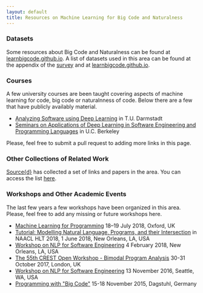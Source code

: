 ```yaml
---
layout: default
title: Resources on Machine Learning for Big Code and Naturalness
---
```


### Datasets
Some resources about Big Code and Naturalness can be found at [learnbigcode.github.io](http://learnbigcode.github.io).
A list of datasets used in this area can be found at the appendix of the
[survey](https://arxiv.org/abs/1709.06182) and at [learnbigcode.github.io](http://learnbigcode.github.io/datasets/).

### Courses
A few university courses are been taught covering aspects of machine learning for code, big code or naturalnness of code. Below there are a few that have publicly availably material.
* [Analyzing Software using Deep Learning](https://www.sola.tu-darmstadt.de/de/software-lab/teaching/summer-2017/analyzing-software-using-deep-learning/analyzing-software-using-deep-learning-summer-semester-2017/) in T.U. Darmstadt
* [Seminars on Applications of Deep Learning in Software Engineering and Programming Languages](https://sites.google.com/view/mlplse-sp18/) in U.C. Berkeley

Please, feel free to submit a pull request to adding more links in this page.

### Other Collections of Related Work
[Source{d}](https://sourced.tech/) has collected a set of links and
papers in the area. You can access the list [here](https://github.com/src-d/awesome-machine-learning-on-source-code).

### Workshops and Other Academic Events
The last few years a few workshops have been organized in this area. Please, feel free to add any missing or future workshops here.

* [Machine Learning for Programming](http://ml4p.org/) 18–19 July 2018, Oxford, UK
* [Tutorial: Modelling Natural Language, Programs, and their Intersection](http://naacl2018.org/tutorial.html) in NAACL HLT 2018, 1 June 2018, New Orleans, LA, USA
* [Workshop on NLP for Software Engineering](https://nl4se.github.io/) 4 February 2018, New Orleans, LA, USA
* [The 55th CREST Open Workshop - Bimodal Program Analysis](http://crest.cs.ucl.ac.uk/cow/55/) 30-31 October 2017, London, UK
* [Workshop on NLP for Software Engineering](https://nlse-fse.github.io/) 13 November 2016, Seattle, WA, USA
* [Programming with "Big Code"](http://www.dagstuhl.de/en/program/calendar/semhp/?semnr=15472) 15-18 November 2015, Dagstuhl, Germany
